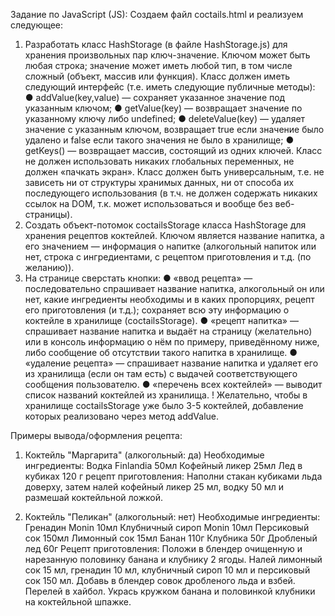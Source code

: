 Задание по JavaScript (JS):
Cоздаем файл coctails.html и реализуем следующее:
1.	Разработать класс HashStorage (в файле HashStorage.js) для хранения произвольных пар ключ-значение. Ключом может быть любая строка; значение может иметь любой тип, в том числе сложный (объект, массив или функция).
Класс должен иметь следующий интерфейс (т.е. иметь следующие публичные методы):
●	addValue(key,value) — сохраняет указанное значение под указанным ключом;
●	getValue(key) — возвращает значение по указанному ключу либо undefined;
●	deleteValue(key) — удаляет значение с указанным ключом, возвращает true если значение было удалено и false если такого значения не было в хранилище;
●	getKeys() — возвращает массив, состоящий из одних ключей.
Класс не должен использовать никаких глобальных переменных, не должен «пачкать экран». Класс должен быть универсальным, т.е. не зависеть ни от структуры хранимых данных, ни от способа их последующего использования (в т.ч. не должен содержать никаких ссылок на DOM, т.к. может использоваться и вообще без веб-страницы).
2.	Создать объект-потомок coctailsStorage класса HashStorage для хранения рецептов коктейлей. Ключом является название напитка, а его значением — информация о напитке (алкогольный напиток или нет, строка с ингредиентами, с рецептом приготовления и т.д. (по желанию)).
3.	На странице сверстать кнопки:
●	«ввод рецепта» — последовательно спрашивает название напитка, алкогольный он или нет, какие ингредиенты необходимы и в каких пропорциях, рецепт его приготовления (и т.д.); сохраняет всю эту информацию о коктейле в хранилище (coctailsStorage).
●	«рецепт напитка» — спрашивает название напитка и выдаёт на страницу (желательно) или в консоль информацию о нём по примеру, приведённому ниже, либо сообщение об отсутствии такого напитка в хранилище.
●	«удаление рецепта» — спрашивает название напитка и удаляет его из хранилища (если он там есть) с выдачей соответствующего сообщения пользователю.
●	 «перечень всех коктейлей» — выводит список названий коктейлей из хранилища.
! Желательно, чтобы в хранилище coctailsStorage уже было 3-5 коктейлей, добавление которых реализовано через метод addValue.

Примеры вывода/оформления рецепта:

1.	Коктейль "Маргарита" (алкогольный: да)
Необходимые ингредиенты:
Водка Finlandia 50мл
Кофейный ликер 25мл
Лед в кубиках 120 г
рецепт приготовления:
Наполни стакан кубиками льда доверху, затем налей кофейный ликер 25 мл, водку 50 мл и размешай коктейльной ложкой.

2.	Коктейль "Пеликан" (алкогольный: нет)
Необходимые ингредиенты:
Гренадин Monin 10мл
Клубничный сироп Monin 10мл
Персиковый сок 150мл
Лимонный сок 15мл
Банан 110г
Клубника 50г
Дробленый лед 60г
Рецепт приготовления:
Положи в блендер очищенную и нарезанную половинку банана и клубнику 2 ягоды. Налей лимонный сок 15 мл, гренадин 10 мл, клубничный сироп 10 мл и персиковый сок 150 мл. Добавь в блендер совок дробленого льда и взбей. Перелей в хайбол. Укрась кружком банана и половинкой клубники на коктейльной шпажке.
